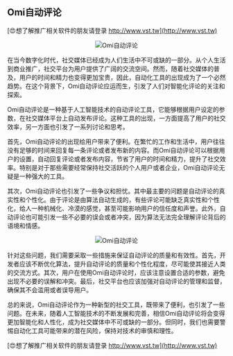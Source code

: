 ## **Omi自动评论**

[😍想了解推广相关软件的朋友请登录 http://www.vst.tw](http://www.vst.tw)

 <center><img src="https://vst.tw/MP4/tuiguang/png/0.png" alt="Omi自动评论"></center>

在当今数字化时代，社交媒体已经成为人们生活中不可或缺的一部分。从个人生活到商业推广，社交平台为用户提供了广阔的交流空间。然而，随着社交媒体的普及，用户的时间和精力也变得更加宝贵，因此，自动化工具的出现成为了一个必然趋势。在这个背景下，Omi自动评论应运而生，引发了人们对智能化评论的关注和探索。

Omi自动评论是一种基于人工智能技术的自动评论工具，它能够根据用户设定的参数，在社交媒体平台上自动发布评论。这种工具的出现，一方面提高了用户的社交效率，另一方面也引发了一系列讨论和思考。

首先，Omi自动评论的出现给用户带来了便利。在繁忙的工作和生活中，用户往往没有足够的时间来回复每一条评论或者发布新的内容。而Omi自动评论可以根据用户的设置，自动回复评论或者发布内容，节省了用户的时间和精力，提升了社交效率。特别是对于那些需要经常保持社交活跃的个人用户或者企业，Omi自动评论无疑是一种强大的工具。

其次，Omi自动评论也引发了一些争议和担忧。其中最主要的问题是自动评论的真实性和个性化。由于评论是由算法自动生成的，有些评论可能缺乏真实性和个性化，给人一种机械化、冷漠的感觉，甚至可能影响用户的信任度和声誉。此外，自动评论也可能引发一些不必要的误会或者冲突，因为算法无法完全理解评论背后的语境和情感。

 <center><img src="https://vst.tw/MP4/tuiguang/png/5.png" alt="Omi自动评论"></center>

针对这些问题，我们需要采取一些措施来保证自动评论的质量和有效性。首先，开发者应该不断优化算法，提升自动评论的质量和个性化程度，尽可能使其接近人类的交流方式。其次，用户在使用Omi自动评论时，应该注意设置合适的参数，避免出现不必要的误解和冲突。最后，社交平台也应该加强对自动评论的管理和监督，确保其不会滥用或者误导用户。

总的来说，Omi自动评论作为一种新型的社交工具，既带来了便利，也引发了一些问题。在未来，随着人工智能技术的不断发展和完善，相信Omi自动评论将会变得更加智能化和人性化，成为社交媒体中不可或缺的一部分。但同时，我们也需要警惕自动化工具可能带来的潜在风险，保持对技术的审慎和理性。

[😍想了解推广相关软件的朋友请登录 http://www.vst.tw](http://www.vst.tw)



